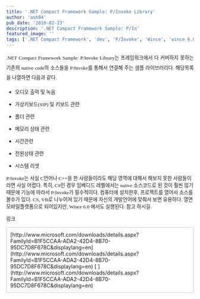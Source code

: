```yaml
---
title: '.NET Compact Framework Sample: P/Invoke Library'
author: 'ash84'
pub_date: '2010-02-23'
description: '.NET Compact Framework Sample: P/In'
featured_image: ''
tags: ['.NET Compact Framework', 'dev', 'P/Invoke', 'Wince', 'wince 6.0', '녹음', '메모리상태', '오디오출력', '폴더관련']
---
```



<div style="TEXT-ALIGN: justify; LINE-HEIGHT: 2"><span style="FONT-SIZE: 10pt"><span style="FONT-FAMILY: Dotum"><font face="굴림"></font>  
<span style="FONT-SIZE: 11pt"><span style="FONT-FAMILY: Dotum"><span style="FONT-SIZE: 10pt"><span style="FONT-FAMILY: Dotum">.NET Compact Framework Sample: P/Invoke Library는 프레임워크에서 다 커버하지 못하는 기존의 native code의 소스들을 P/Invoke를 통해서 연결해 주는 샘플 라이브러리다. 해당목록을 나열하면 다음과 같다.</span></span></span></span>  
<span style="FONT-SIZE: 11pt"><span style="FONT-FAMILY: Dotum"><span style="FONT-SIZE: 10pt"><span style="FONT-FAMILY: Dotum"> </span></span></span></span></span></span></div>  
  
- <span style="FONT-SIZE: 10pt"><span style="FONT-FAMILY: Dotum"><span style="FONT-SIZE: 11pt"><span style="FONT-FAMILY: Dotum"><span style="FONT-SIZE: 10pt"><span style="FONT-FAMILY: Dotum">오디오 출력 및 녹음</span></span></span></span></span></span>
  
- <span style="FONT-SIZE: 10pt"><span style="FONT-FAMILY: Dotum"><span style="FONT-SIZE: 11pt"><span style="FONT-FAMILY: Dotum"><span style="FONT-SIZE: 10pt"><span style="FONT-FAMILY: Dotum">가상키보드(SIP) 및 키보드 관련 </span></span></span></span></span></span>
  
- <span style="FONT-SIZE: 10pt"><span style="FONT-FAMILY: Dotum"><span style="FONT-SIZE: 11pt"><span style="FONT-FAMILY: Dotum"><span style="FONT-SIZE: 10pt"><span style="FONT-FAMILY: Dotum">폴더 관련 </span></span></span></span></span></span>
  
- <span style="FONT-SIZE: 10pt"><span style="FONT-FAMILY: Dotum"><span style="FONT-SIZE: 11pt"><span style="FONT-FAMILY: Dotum"><span style="FONT-SIZE: 10pt"><span style="FONT-FAMILY: Dotum">메모리 상태 관련</span></span></span></span></span></span>
  
- <span style="FONT-SIZE: 10pt"><span style="FONT-FAMILY: Dotum"><span style="FONT-SIZE: 11pt"><span style="FONT-FAMILY: Dotum"><span style="FONT-SIZE: 10pt"><span style="FONT-FAMILY: Dotum">시간관련 </span></span></span></span></span></span>
  
- <span style="FONT-SIZE: 10pt"><span style="FONT-FAMILY: Dotum"><span style="FONT-SIZE: 11pt"><span style="FONT-FAMILY: Dotum"><span style="FONT-SIZE: 10pt"><span style="FONT-FAMILY: Dotum">전원상태 관련 </span></span></span></span></span></span>
  
- <span style="FONT-SIZE: 10pt"><span style="FONT-FAMILY: Dotum"><span style="FONT-SIZE: 11pt"><span style="FONT-FAMILY: Dotum"><span style="FONT-SIZE: 10pt"><span style="FONT-FAMILY: Dotum">시스템 리셋</span></span></span></span></span></span>

  
  
<span style="FONT-SIZE: 10pt"><span style="FONT-FAMILY: Dotum"><span style="FONT-SIZE: 11pt"><span style="FONT-FAMILY: Dotum"><span style="FONT-SIZE: 10pt"><span style="FONT-FAMILY: Dotum">P/Invoke는 사실 C언어나 C++을 한 사람들이라도 해당 영역에 대해서 해보지 못한 사람들이라면 사실 어렵다. 특히, C#인 경우 임베디드 레벨에서는 native 소스코드로 된 것이 훨씬 많기 때문에 기능에 따라서 P/Invoke가 필수적이다. 컴퓨터에 설치한후, 프로젝트를 열어서 소스를 볼수가 있다. CS, VB로 나누어져 있기 때문에 자신의 개발언어에 맞춰서 보면 유용하다. 열면 모바일플랫폼으로 되어있지만, Wince 6.0 에서도 실행된다. </span></span></span></span></span></span><span style="FONT-SIZE: 10pt"><span style="FONT-FAMILY: Dotum"><span style="FONT-SIZE: 11pt"><span style="FONT-FAMILY: Dotum"><span style="FONT-SIZE: 10pt"><span style="FONT-FAMILY: Dotum">참고 하시길. </span></span></span></span></span></span>

<span style="FONT-SIZE: 11pt"><span style="FONT-FAMILY: Dotum"><span style="FONT-SIZE: 10pt"><span style="FONT-FAMILY: Dotum">링크 </span></span></span></span>

  
<div class="txc-textbox" style="BORDER-BOTTOM: #cbcbcb 1px solid; BORDER-LEFT: #cbcbcb 1px solid; PADDING-BOTTOM: 10px; BACKGROUND-COLOR: #ffffff; PADDING-LEFT: 10px; PADDING-RIGHT: 10px; BORDER-TOP: #cbcbcb 1px solid; BORDER-RIGHT: #cbcbcb 1px solid; PADDING-TOP: 10px">[http://www.microsoft.com/downloads/details.aspx?FamilyId=B1F5CCAA-ADA2-42D4-8B70-95DC7D8F678C&displaylang=en](http://www.microsoft.com/downloads/details.aspx?FamilyId=B1F5CCAA-ADA2-42D4-8B70-95DC7D8F678C&displaylang=en) [  
](http://www.microsoft.com/downloads/details.aspx?FamilyId=B1F5CCAA-ADA2-42D4-8B70-95DC7D8F678C&displaylang=en)</div>  
  
  



